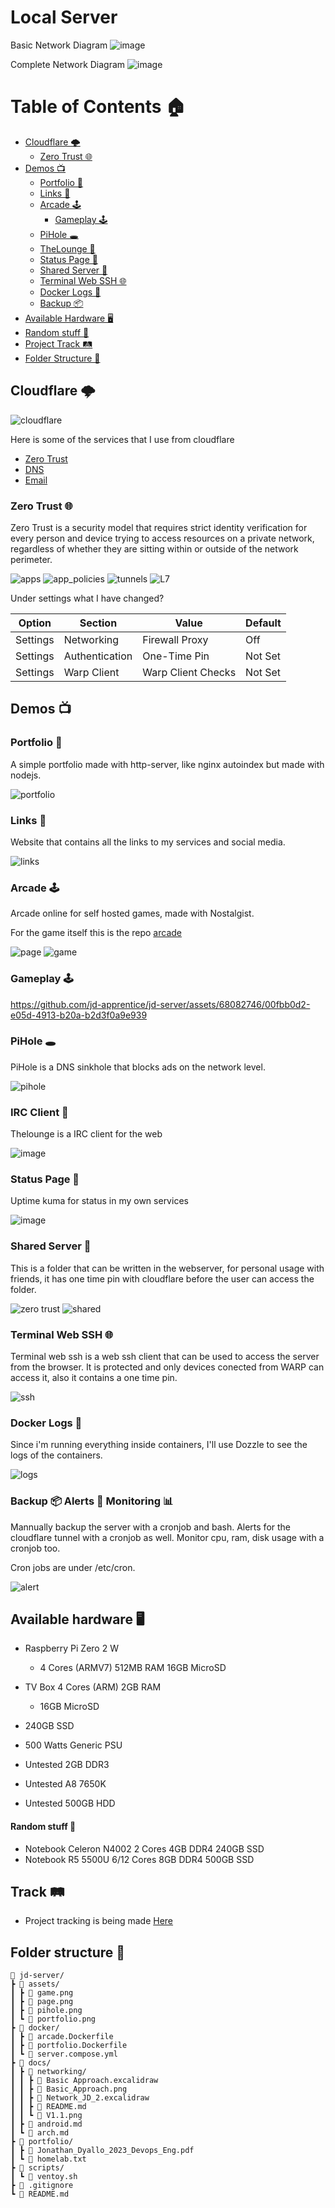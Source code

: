 # Local Server

Basic Network Diagram
![image](docs/networking/Basic_Approach.png)

Complete Network Diagram
![image](docs/networking/V1.1.png)

# Table of Contents 🏠

- [Cloudflare 🌩](#cloudflare-)
    - [Zero Trust 🌐](#zero-trust-)
- [Demos 📺](#demos-)
    - [Portfolio 📄](#portfolio-)
    - [Links 🔗](#links-)
    - [Arcade 🕹](#arcade-)
        - [Gameplay 🕹](#gameplay-)
    - [PiHole 🕳](#pihole-)
    - [TheLounge 💬](#irc-client-)
    - [Status Page 🗽](#status-page-)
    - [Shared Server 📡](#shared-server-)
    - [Terminal Web SSH 🌐](#terminal-web-ssh-)
    - [Docker Logs 📜](#docker-logs-)
    - [Backup 📦](#backup-)
- [Available Hardware 🖥](#available-hardware-)
- [Random stuff 🎉](#random-stuff-)
- [Project Track 🛤](#track-)
- [Folder Structure 📁](#folder-structure-)

## Cloudflare 🌩

![cloudflare](/docs/cloudflare/cloudflare.png)

Here is some of the services that I use from cloudflare

- [Zero Trust](https://www.cloudflare.com/zerotrust/)
- [DNS](https://www.cloudflare.com/dns/)
- [Email](https://www.cloudflare.com/developer-platform/email-routing/)

### Zero Trust 🌐

Zero Trust is a security model that requires strict identity verification for every person and device trying to access resources on a private network, regardless of whether they are sitting within or outside of the network perimeter.

![apps](/assets/cloudflare/apps.png)
![app_policies](/assets/cloudflare/apps_policies.png)
![tunnels](/assets/cloudflare/tunnels.png)
![L7](/assets/cloudflare/L7.png)

Under settings what I have changed?

| Option | Section | Value | Default |
| --- | --- | --- | --- |
| Settings | Networking | Firewall Proxy | Off |
| Settings | Authentication | One-Time Pin | Not Set |
| Settings | Warp Client | Warp Client Checks | Not Set |

## Demos 📺

### Portfolio 📄

A simple portfolio made with http-server, like nginx autoindex but made with nodejs.

![portfolio](assets/portfolio.png)

### Links 🔗

Website that contains all the links to my services and social media.

![links](/assets/link.png)

### Arcade 🕹

Arcade online for self hosted games, made with Nostalgist.

For the game itself this is the repo [arcade](https://github.com/jd-apprentice/-Arcade-Online-)

![page](assets/page.png)
![game](assets/game.png)

### Gameplay 🕹

https://github.com/jd-apprentice/jd-server/assets/68082746/00fbb0d2-e05d-4913-b20a-b2d3f0a9e939

### PiHole 🕳

PiHole is a DNS sinkhole that blocks ads on the network level.

![pihole](assets/pihole.png)

### IRC Client 💬

Thelounge is a IRC client for the web

![image](https://github.com/jd-apprentice/jd-server/assets/68082746/9a05ba5d-1e48-4839-98cc-d55ac4724955)

### Status Page 🗽

Uptime kuma for status in my own services

![image](https://github.com/jd-apprentice/jd-server/assets/68082746/9a557680-2af8-4c28-8a5a-27d886d9b1c0)

### Shared Server 📡

This is a folder that can be written in the webserver, for personal usage with friends, it has one time pin with cloudflare before the user can access the folder.

![zero trust](/assets/zero_trust.png)
![shared](/assets/shared.png)

### Terminal Web SSH 🌐

Terminal web ssh is a web ssh client that can be used to access the server from the browser.
It is protected and only devices conected from WARP can access it, also it contains a one time pin.

![ssh](/assets/ssh.png)

### Docker Logs 📜

Since i'm running everything inside containers, I'll use Dozzle to see the logs of the containers.

![logs](/assets/dozzle.png)

### Backup 📦 Alerts 🚨 Monitoring 📊

Mannually backup the server with a cronjob and bash.
Alerts for the cloudflare tunnel with a cronjob as well.
Monitor cpu, ram, disk usage with a cronjob too.

Cron jobs are under /etc/cron.<time>

![alert](/assets/alert.png)

## Available hardware 🖥

- Raspberry Pi Zero 2 W
    - 4 Cores (ARMV7) 512MB RAM 16GB MicroSD

- TV Box 4 Cores (ARM) 2GB RAM
    - 16GB MicroSD

- 240GB SSD
- 500 Watts Generic PSU
- Untested 2GB DDR3
- Untested A8 7650K
- Untested 500GB HDD

#### Random stuff 🎉

- Notebook Celeron N4002 2 Cores 4GB DDR4 240GB SSD
- Notebook R5 5500U 6/12 Cores 8GB DDR4 500GB SSD

## Track 🛤

- Project tracking is being made [Here](https://github.com/users/jd-apprentice/projects/4/views/1)

## Folder structure 📁

```
🌳 jd-server/
┣ 📁 assets/
┃ ┣ 📄 game.png
┃ ┣ 📄 page.png
┃ ┣ 📄 pihole.png
┃ ┗ 📄 portfolio.png
┣ 📁 docker/
┃ ┣ 📄 arcade.Dockerfile
┃ ┣ 📄 portfolio.Dockerfile
┃ ┗ 📄 server.compose.yml
┣ 📁 docs/
┃ ┣ 📁 networking/
┃ ┃ ┣ 📄 Basic Approach.excalidraw
┃ ┃ ┣ 📄 Basic_Approach.png
┃ ┃ ┣ 📄 Network_JD_2.excalidraw
┃ ┃ ┣ 📄 README.md
┃ ┃ ┗ 📄 V1.1.png
┃ ┣ 📄 android.md
┃ ┗ 📄 arch.md
┣ 📁 portfolio/
┃ ┣ 📄 Jonathan_Dyallo_2023_Devops_Eng.pdf
┃ ┗ 📄 homelab.txt
┣ 📁 scripts/
┃ ┗ 📄 ventoy.sh
┣ 📄 .gitignore
┗ 📄 README.md
```
